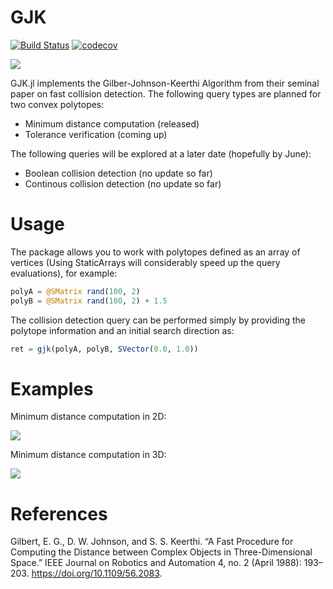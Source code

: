 # GJK

[![Build Status](https://travis-ci.org/arlk/GJK.jl.svg?branch=master)](https://travis-ci.org/arlk/GJK.jl) [![codecov](https://codecov.io/gh/arlk/GJK.jl/branch/master/graph/badge.svg)](https://codecov.io/gh/arlk/GJK.jl)

![](https://github.com/arlk/GJK.jl/raw/master/readme/collision2d.gif)

GJK.jl implements the Gilber-Johnson-Keerthi Algorithm from their seminal paper on fast collision detection. The following query types are planned for two convex polytopes:
 - Minimum distance computation (released)
 - Tolerance verification (coming up)

The following queries will be explored at a later date (hopefully by June):
 - Boolean collision detection (no update so far)
 - Continous collision detection (no update so far)

# Usage

The package allows you to work with polytopes defined as an array of vertices (Using StaticArrays will considerably speed up the query evaluations), for example:
```julia
polyA = @SMatrix rand(100, 2)
polyB = @SMatrix rand(100, 2) + 1.5
```

The collision detection query can be performed simply by providing the polytope information and an initial search direction as:
```julia
ret = gjk(polyA, polyB, SVector(0.0, 1.0))
```

# Examples

Minimum distance computation in 2D:

![](https://github.com/arlk/GJK.jl/raw/master/readme/collision2d.png)

Minimum distance computation in 3D:

![](https://github.com/arlk/GJK.jl/raw/master/readme/collision3d.png)

# References

Gilbert, E. G., D. W. Johnson, and S. S. Keerthi. “A Fast Procedure for Computing the Distance between Complex Objects in Three-Dimensional Space.” IEEE Journal on Robotics and Automation 4, no. 2 (April 1988): 193–203. https://doi.org/10.1109/56.2083.
